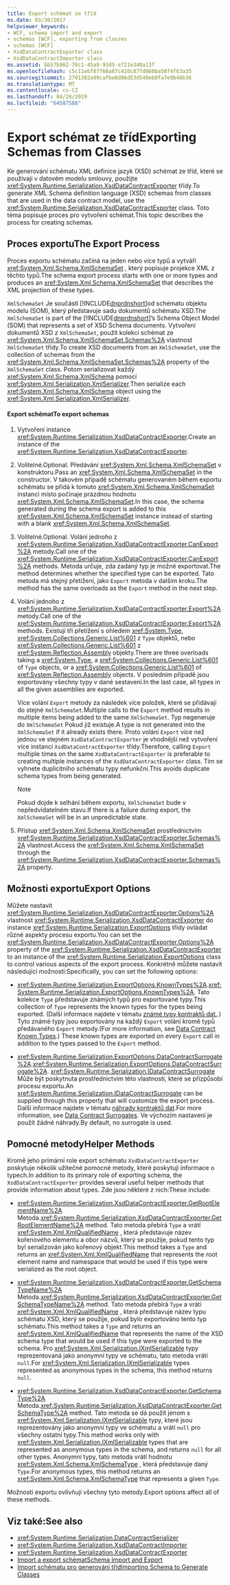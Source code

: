 ```yaml
---
title: Export schémat ze tříd
ms.date: 03/30/2017
helpviewer_keywords:
- WCF, schema import and export
- schemas [WCF], exporting from classes
- schemas [WCF]
- XsdDataContractExporter class
- XsdDataContractImporter class
ms.assetid: bb57b962-70c1-45a9-93d5-e721e340a13f
ms.openlocfilehash: c5c11ebf87f68a87c410c87fd860ba58f4f63a35
ms.sourcegitcommit: 2701302a99cafbe0d86d53d540eb0fa7e9b46b36
ms.translationtype: MT
ms.contentlocale: cs-CZ
ms.lasthandoff: 04/28/2019
ms.locfileid: "64587588"
---
```

# <a name="exporting-schemas-from-classes"></a><span data-ttu-id="e5dd9-102">Export schémat ze tříd</span><span class="sxs-lookup"><span data-stu-id="e5dd9-102">Exporting Schemas from Classes</span></span>
<span data-ttu-id="e5dd9-103">Ke generování schématu XML definice jazyk (XSD) schémat ze tříd, které se používají v datovém modelu smlouvy, použijte <xref:System.Runtime.Serialization.XsdDataContractExporter> třídy.</span><span class="sxs-lookup"><span data-stu-id="e5dd9-103">To generate XML Schema definition language (XSD) schemas from classes that are used in the data contract model, use the <xref:System.Runtime.Serialization.XsdDataContractExporter> class.</span></span> <span data-ttu-id="e5dd9-104">Toto téma popisuje proces pro vytvoření schémat.</span><span class="sxs-lookup"><span data-stu-id="e5dd9-104">This topic describes the process for creating schemas.</span></span>  
  
## <a name="the-export-process"></a><span data-ttu-id="e5dd9-105">Proces exportu</span><span class="sxs-lookup"><span data-stu-id="e5dd9-105">The Export Process</span></span>  
 <span data-ttu-id="e5dd9-106">Proces exportu schématu začíná na jeden nebo více typů a vytváří <xref:System.Xml.Schema.XmlSchemaSet> , který popisuje projekce XML z těchto typů.</span><span class="sxs-lookup"><span data-stu-id="e5dd9-106">The schema export process starts with one or more types and produces an <xref:System.Xml.Schema.XmlSchemaSet> that describes the XML projection of these types.</span></span>  
  
 <span data-ttu-id="e5dd9-107">`XmlSchemaSet` Je součástí [!INCLUDE[dnprdnshort](../../../../includes/dnprdnshort-md.md)]od schématu objektu modelu (SOM), který představuje sadu dokumentů schématu XSD.</span><span class="sxs-lookup"><span data-stu-id="e5dd9-107">The `XmlSchemaSet` is part of the [!INCLUDE[dnprdnshort](../../../../includes/dnprdnshort-md.md)]’s Schema Object Model (SOM) that represents a set of XSD Schema documents.</span></span> <span data-ttu-id="e5dd9-108">Vytvoření dokumentů XSD z `XmlSchemaSet`, použít kolekci schémat ze <xref:System.Xml.Schema.XmlSchemaSet.Schemas%2A> vlastnost `XmlSchemaSet` třídy.</span><span class="sxs-lookup"><span data-stu-id="e5dd9-108">To create XSD documents from an `XmlSchemaSet`, use the collection of schemas from the <xref:System.Xml.Schema.XmlSchemaSet.Schemas%2A> property of the `XmlSchemaSet` class.</span></span> <span data-ttu-id="e5dd9-109">Potom serializovat každý <xref:System.Xml.Schema.XmlSchema> pomocí <xref:System.Xml.Serialization.XmlSerializer>.</span><span class="sxs-lookup"><span data-stu-id="e5dd9-109">Then serialize each <xref:System.Xml.Schema.XmlSchema> object using the <xref:System.Xml.Serialization.XmlSerializer>.</span></span>  
  
#### <a name="to-export-schemas"></a><span data-ttu-id="e5dd9-110">Export schémat</span><span class="sxs-lookup"><span data-stu-id="e5dd9-110">To export schemas</span></span>  
  
1. <span data-ttu-id="e5dd9-111">Vytvoření instance <xref:System.Runtime.Serialization.XsdDataContractExporter>.</span><span class="sxs-lookup"><span data-stu-id="e5dd9-111">Create an instance of the <xref:System.Runtime.Serialization.XsdDataContractExporter>.</span></span>  
  
2. <span data-ttu-id="e5dd9-112">Volitelné.</span><span class="sxs-lookup"><span data-stu-id="e5dd9-112">Optional.</span></span> <span data-ttu-id="e5dd9-113">Předávání <xref:System.Xml.Schema.XmlSchemaSet> v konstruktoru.</span><span class="sxs-lookup"><span data-stu-id="e5dd9-113">Pass an <xref:System.Xml.Schema.XmlSchemaSet> in the constructor.</span></span> <span data-ttu-id="e5dd9-114">V takovém případě schématu generovaném během exportu schématu se přidá k tomuto <xref:System.Xml.Schema.XmlSchemaSet> instanci místo počínaje prázdnou hodnotu <xref:System.Xml.Schema.XmlSchemaSet>.</span><span class="sxs-lookup"><span data-stu-id="e5dd9-114">In this case, the schema generated during the schema export is added to this <xref:System.Xml.Schema.XmlSchemaSet> instance instead of starting with a blank <xref:System.Xml.Schema.XmlSchemaSet>.</span></span>  
  
3. <span data-ttu-id="e5dd9-115">Volitelné.</span><span class="sxs-lookup"><span data-stu-id="e5dd9-115">Optional.</span></span> <span data-ttu-id="e5dd9-116">Volání jednoho z <xref:System.Runtime.Serialization.XsdDataContractExporter.CanExport%2A> metody.</span><span class="sxs-lookup"><span data-stu-id="e5dd9-116">Call one of the <xref:System.Runtime.Serialization.XsdDataContractExporter.CanExport%2A> methods.</span></span> <span data-ttu-id="e5dd9-117">Metoda určuje, zda zadaný typ je možné exportovat.</span><span class="sxs-lookup"><span data-stu-id="e5dd9-117">The method determines whether the specified type can be exported.</span></span> <span data-ttu-id="e5dd9-118">Tato metoda má stejný přetížení, jako `Export` metoda v dalším kroku.</span><span class="sxs-lookup"><span data-stu-id="e5dd9-118">The method has the same overloads as the `Export` method in the next step.</span></span>  
  
4. <span data-ttu-id="e5dd9-119">Volání jednoho z <xref:System.Runtime.Serialization.XsdDataContractExporter.Export%2A> metody.</span><span class="sxs-lookup"><span data-stu-id="e5dd9-119">Call one of the <xref:System.Runtime.Serialization.XsdDataContractExporter.Export%2A> methods.</span></span> <span data-ttu-id="e5dd9-120">Existují tři přetížení s ohledem <xref:System.Type>, <xref:System.Collections.Generic.List%601> z `Type` objektů, nebo <xref:System.Collections.Generic.List%601> z <xref:System.Reflection.Assembly> objekty.</span><span class="sxs-lookup"><span data-stu-id="e5dd9-120">There are three overloads taking a <xref:System.Type>, a <xref:System.Collections.Generic.List%601> of `Type` objects, or a <xref:System.Collections.Generic.List%601> of <xref:System.Reflection.Assembly> objects.</span></span> <span data-ttu-id="e5dd9-121">V posledním případě jsou exportovány všechny typy v dané sestavení.</span><span class="sxs-lookup"><span data-stu-id="e5dd9-121">In the last case, all types in all the given assemblies are exported.</span></span>  
  
     <span data-ttu-id="e5dd9-122">Více volání `Export` metody za následek více položek, které se přidávají do stejné `XmlSchemaSet`.</span><span class="sxs-lookup"><span data-stu-id="e5dd9-122">Multiple calls to the `Export` method results in multiple items being added to the same `XmlSchemaSet`.</span></span> <span data-ttu-id="e5dd9-123">Typ negeneruje do `XmlSchemaSet` Pokud již existuje.</span><span class="sxs-lookup"><span data-stu-id="e5dd9-123">A type is not generated into the `XmlSchemaSet` if it already exists there.</span></span> <span data-ttu-id="e5dd9-124">Proto volání `Export` více než jednou ve stejném `XsdDataContractExporter` je vhodnější než vytvoření více instancí `XsdDataContractExporter` třídy.</span><span class="sxs-lookup"><span data-stu-id="e5dd9-124">Therefore, calling `Export` multiple times on the same `XsdDataContractExporter` is preferable to creating multiple instances of the `XsdDataContractExporter` class.</span></span> <span data-ttu-id="e5dd9-125">Tím se vyhnete duplicitního schématu typy nefunkční.</span><span class="sxs-lookup"><span data-stu-id="e5dd9-125">This avoids duplicate schema types from being generated.</span></span>  
  
    > [!NOTE]
    >  <span data-ttu-id="e5dd9-126">Pokud dojde k selhání během exportu, `XmlSchemaSet` bude v nepředvídatelném stavu.</span><span class="sxs-lookup"><span data-stu-id="e5dd9-126">If there is a failure during export, the `XmlSchemaSet` will be in an unpredictable state.</span></span>  
  
5. <span data-ttu-id="e5dd9-127">Přístup <xref:System.Xml.Schema.XmlSchemaSet> prostřednictvím <xref:System.Runtime.Serialization.XsdDataContractExporter.Schemas%2A> vlastnost.</span><span class="sxs-lookup"><span data-stu-id="e5dd9-127">Access the <xref:System.Xml.Schema.XmlSchemaSet> through the <xref:System.Runtime.Serialization.XsdDataContractExporter.Schemas%2A> property.</span></span>  
  
## <a name="export-options"></a><span data-ttu-id="e5dd9-128">Možnosti exportu</span><span class="sxs-lookup"><span data-stu-id="e5dd9-128">Export Options</span></span>  
 <span data-ttu-id="e5dd9-129">Můžete nastavit <xref:System.Runtime.Serialization.XsdDataContractExporter.Options%2A> vlastnost <xref:System.Runtime.Serialization.XsdDataContractExporter> do instance <xref:System.Runtime.Serialization.ExportOptions> třídy ovládat různé aspekty procesu exportu.</span><span class="sxs-lookup"><span data-stu-id="e5dd9-129">You can set the <xref:System.Runtime.Serialization.XsdDataContractExporter.Options%2A> property of the <xref:System.Runtime.Serialization.XsdDataContractExporter> to an instance of the <xref:System.Runtime.Serialization.ExportOptions> class to control various aspects of the export process.</span></span> <span data-ttu-id="e5dd9-130">Konkrétně můžete nastavit následující možnosti:</span><span class="sxs-lookup"><span data-stu-id="e5dd9-130">Specifically, you can set the following options:</span></span>  
  
- <span data-ttu-id="e5dd9-131"><xref:System.Runtime.Serialization.ExportOptions.KnownTypes%2A>.</span><span class="sxs-lookup"><span data-stu-id="e5dd9-131"><xref:System.Runtime.Serialization.ExportOptions.KnownTypes%2A>.</span></span> <span data-ttu-id="e5dd9-132">Tato kolekce `Type` představuje známých typů pro exportované typy.</span><span class="sxs-lookup"><span data-stu-id="e5dd9-132">This collection of `Type` represents the known types for the types being exported.</span></span> <span data-ttu-id="e5dd9-133">(Další informace najdete v tématu [známé typy kontraktů dat.](../../../../docs/framework/wcf/feature-details/data-contract-known-types.md).) Tyto známé typy jsou exportovány na každý `Export` volání kromě typů předávaného `Export` metody.</span><span class="sxs-lookup"><span data-stu-id="e5dd9-133">(For more information, see [Data Contract Known Types](../../../../docs/framework/wcf/feature-details/data-contract-known-types.md).) These known types are exported on every `Export` call in addition to the types passed to the `Export` method.</span></span>  
  
- <span data-ttu-id="e5dd9-134"><xref:System.Runtime.Serialization.ExportOptions.DataContractSurrogate%2A>.</span><span class="sxs-lookup"><span data-stu-id="e5dd9-134"><xref:System.Runtime.Serialization.ExportOptions.DataContractSurrogate%2A>.</span></span> <span data-ttu-id="e5dd9-135"><xref:System.Runtime.Serialization.IDataContractSurrogate> Může být poskytnuta prostřednictvím této vlastnosti, které se přizpůsobí procesu exportu.</span><span class="sxs-lookup"><span data-stu-id="e5dd9-135">An <xref:System.Runtime.Serialization.IDataContractSurrogate> can be supplied through this property that will customize the export process.</span></span> <span data-ttu-id="e5dd9-136">Další informace najdete v tématu [náhrady kontraktů dat](../../../../docs/framework/wcf/extending/data-contract-surrogates.md).</span><span class="sxs-lookup"><span data-stu-id="e5dd9-136">For more information, see [Data Contract Surrogates](../../../../docs/framework/wcf/extending/data-contract-surrogates.md).</span></span> <span data-ttu-id="e5dd9-137">Ve výchozím nastavení je použít žádné náhrady.</span><span class="sxs-lookup"><span data-stu-id="e5dd9-137">By default, no surrogate is used.</span></span>  
  
## <a name="helper-methods"></a><span data-ttu-id="e5dd9-138">Pomocné metody</span><span class="sxs-lookup"><span data-stu-id="e5dd9-138">Helper Methods</span></span>  
 <span data-ttu-id="e5dd9-139">Kromě jeho primární role export schématu `XsdDataContractExporter` poskytuje několik užitečné pomocné metody, které poskytují informace o typech.</span><span class="sxs-lookup"><span data-stu-id="e5dd9-139">In addition to its primary role of exporting schema, the `XsdDataContractExporter` provides several useful helper methods that provide information about types.</span></span> <span data-ttu-id="e5dd9-140">Zde jsou některé z nich:</span><span class="sxs-lookup"><span data-stu-id="e5dd9-140">These include:</span></span>  
  
- <span data-ttu-id="e5dd9-141"><xref:System.Runtime.Serialization.XsdDataContractExporter.GetRootElementName%2A> Metoda.</span><span class="sxs-lookup"><span data-stu-id="e5dd9-141"><xref:System.Runtime.Serialization.XsdDataContractExporter.GetRootElementName%2A> method.</span></span> <span data-ttu-id="e5dd9-142">Tato metoda přebírá `Type` a vrátí <xref:System.Xml.XmlQualifiedName> , která představuje název kořenového elementu a obor názvů, který se použije, pokud tento typ byl serializován jako kořenový objekt.</span><span class="sxs-lookup"><span data-stu-id="e5dd9-142">This method takes a `Type` and returns an <xref:System.Xml.XmlQualifiedName> that represents the root element name and namespace that would be used if this type were serialized as the root object.</span></span>  
  
- <span data-ttu-id="e5dd9-143"><xref:System.Runtime.Serialization.XsdDataContractExporter.GetSchemaTypeName%2A> Metoda.</span><span class="sxs-lookup"><span data-stu-id="e5dd9-143"><xref:System.Runtime.Serialization.XsdDataContractExporter.GetSchemaTypeName%2A> method.</span></span> <span data-ttu-id="e5dd9-144">Tato metoda přebírá `Type` a vrátí <xref:System.Xml.XmlQualifiedName> , která představuje název typu schématu XSD, který se použije, pokud bylo exportováno tento typ schématu.</span><span class="sxs-lookup"><span data-stu-id="e5dd9-144">This method takes a `Type` and returns an <xref:System.Xml.XmlQualifiedName> that represents the name of the XSD schema type that would be used if this type were exported to the schema.</span></span> <span data-ttu-id="e5dd9-145">Pro <xref:System.Xml.Serialization.IXmlSerializable> typy reprezentovaná jako anonymní typy ve schématu, tato metoda vrátí `null`.</span><span class="sxs-lookup"><span data-stu-id="e5dd9-145">For <xref:System.Xml.Serialization.IXmlSerializable> types represented as anonymous types in the schema, this method returns `null`.</span></span>  
  
- <span data-ttu-id="e5dd9-146"><xref:System.Runtime.Serialization.XsdDataContractExporter.GetSchemaType%2A> Metoda.</span><span class="sxs-lookup"><span data-stu-id="e5dd9-146"><xref:System.Runtime.Serialization.XsdDataContractExporter.GetSchemaType%2A> method.</span></span> <span data-ttu-id="e5dd9-147">Tato metoda se dá použít jenom s <xref:System.Xml.Serialization.IXmlSerializable> typy, které jsou reprezentovány jako anonymní typy ve schématu a vrátí `null` pro všechny ostatní typy.</span><span class="sxs-lookup"><span data-stu-id="e5dd9-147">This method works only with <xref:System.Xml.Serialization.IXmlSerializable> types that are represented as anonymous types in the schema, and returns `null` for all other types.</span></span> <span data-ttu-id="e5dd9-148">Anonymní typy, tato metoda vrátí hodnotu <xref:System.Xml.Schema.XmlSchemaType> , která představuje daný `Type`.</span><span class="sxs-lookup"><span data-stu-id="e5dd9-148">For anonymous types, this method returns an <xref:System.Xml.Schema.XmlSchemaType> that represents a given `Type`.</span></span>  
  
 <span data-ttu-id="e5dd9-149">Možnosti exportu ovlivňují všechny tyto metody.</span><span class="sxs-lookup"><span data-stu-id="e5dd9-149">Export options affect all of these methods.</span></span>  
  
## <a name="see-also"></a><span data-ttu-id="e5dd9-150">Viz také:</span><span class="sxs-lookup"><span data-stu-id="e5dd9-150">See also</span></span>

- <xref:System.Runtime.Serialization.DataContractSerializer>
- <xref:System.Runtime.Serialization.XsdDataContractImporter>
- <xref:System.Runtime.Serialization.XsdDataContractExporter>
- [<span data-ttu-id="e5dd9-151">Import a export schémat</span><span class="sxs-lookup"><span data-stu-id="e5dd9-151">Schema Import and Export</span></span>](../../../../docs/framework/wcf/feature-details/schema-import-and-export.md)
- [<span data-ttu-id="e5dd9-152">Import schématu pro generování tříd</span><span class="sxs-lookup"><span data-stu-id="e5dd9-152">Importing Schema to Generate Classes</span></span>](../../../../docs/framework/wcf/feature-details/importing-schema-to-generate-classes.md)
